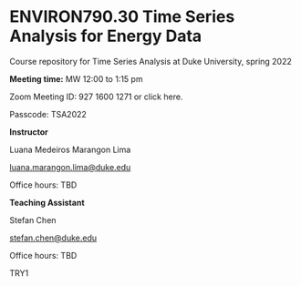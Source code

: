 # ENVIRON790.30 Time Series Analysis for Energy Data

Course repository for Time Series Analysis at Duke University, spring 2022


**Meeting time:** MW 12:00 to 1:15 pm

Zoom Meeting ID: 927 1600 1271 or click here.

Passcode: TSA2022


**Instructor** 

Luana Medeiros Marangon Lima

luana.marangon.lima@duke.edu

Office hours: TBD


**Teaching Assistant**

Stefan Chen

stefan.chen@duke.edu

Office hours: TBD

TRY1
